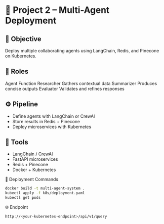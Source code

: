 # 🤝 Project 2 – Multi-Agent Deployment
## 🎯 Objective

Deploy multiple collaborating agents using LangChain, Redis, and Pinecone on Kubernetes.

## 🧠 Roles
Agent	Function
Researcher	Gathers contextual data
Summarizer	Produces concise outputs
Evaluator	Validates and refines responses

## ⚙️ Pipeline
- Define agents with LangChain or CrewAI
- Store results in Redis + Pinecone
- Deploy microservices with Kubernetes

## 🧰 Tools
- LangChain / CrewAI
- FastAPI microservices
- Redis + Pinecone
- Docker + Kubernetes

🧱 Deployment Commands
````bash
docker build -t multi-agent-system .
kubectl apply -f k8s/deployment.yaml
kubectl get pods
````
🌐 Endpoint
````bash
http://<your-kubernetes-endpoint>/api/v1/query
````
